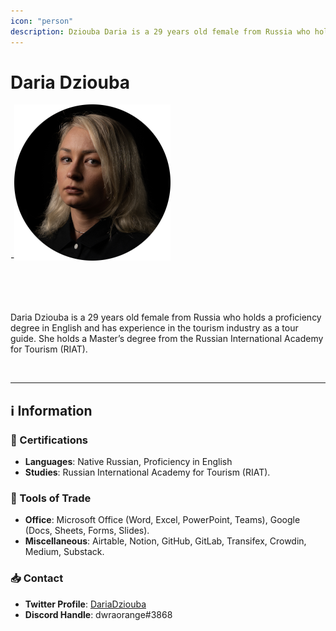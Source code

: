 ```yaml
---
icon: "person"
description: Dziouba Daria is a 29 years old female from Russia who holds a proficiency degree in English and has experience in the tourism industry as a tour guide. She holds a Master’s degree from the Russian International Academy for Tourism (RIAT).
---
```


# Daria Dziouba

-![](../../Images/Profiles/Daria-Dziouba.png)

<br />
<br />
<br />

Daria Dziouba is a 29 years old female from Russia who holds a proficiency degree in English and has experience in the tourism industry as a tour guide. She holds a Master’s degree from the Russian International Academy for Tourism (RIAT).

<br />

---

## ℹ️ Information

### 📜 Certifications

- **Languages**: Native Russian, Proficiency in English
- **Studies**: Russian International Academy for Tourism (RIAT).

### 🧰 Tools of Trade

- **Office**: Microsoft Office (Word, Excel, PowerPoint, Teams), Google (Docs, Sheets, Forms, Slides).
- **Miscellaneous**: Airtable, Notion, GitHub, GitLab, Transifex, Crowdin, Medium, Substack.

### 📥 Contact

- **Twitter Profile**: [DariaDziouba](https://twitter.com/DariaDziouba)
- **Discord Handle**: dwraorange#3868
